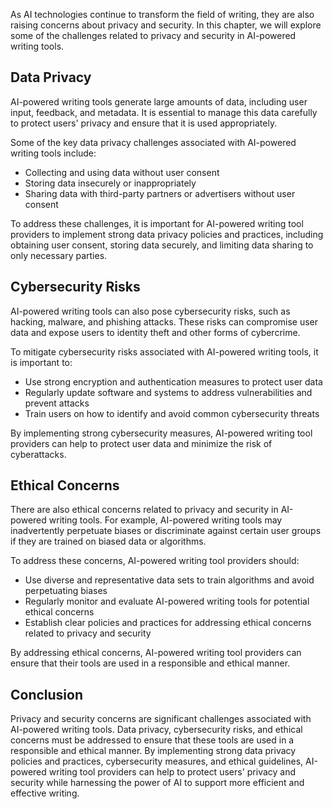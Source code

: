 
As AI technologies continue to transform the field of writing, they are also raising concerns about privacy and security. In this chapter, we will explore some of the challenges related to privacy and security in AI-powered writing tools.

Data Privacy
------------

AI-powered writing tools generate large amounts of data, including user input, feedback, and metadata. It is essential to manage this data carefully to protect users' privacy and ensure that it is used appropriately.

Some of the key data privacy challenges associated with AI-powered writing tools include:

* Collecting and using data without user consent
* Storing data insecurely or inappropriately
* Sharing data with third-party partners or advertisers without user consent

To address these challenges, it is important for AI-powered writing tool providers to implement strong data privacy policies and practices, including obtaining user consent, storing data securely, and limiting data sharing to only necessary parties.

Cybersecurity Risks
-------------------

AI-powered writing tools can also pose cybersecurity risks, such as hacking, malware, and phishing attacks. These risks can compromise user data and expose users to identity theft and other forms of cybercrime.

To mitigate cybersecurity risks associated with AI-powered writing tools, it is important to:

* Use strong encryption and authentication measures to protect user data
* Regularly update software and systems to address vulnerabilities and prevent attacks
* Train users on how to identify and avoid common cybersecurity threats

By implementing strong cybersecurity measures, AI-powered writing tool providers can help to protect user data and minimize the risk of cyberattacks.

Ethical Concerns
----------------

There are also ethical concerns related to privacy and security in AI-powered writing tools. For example, AI-powered writing tools may inadvertently perpetuate biases or discriminate against certain user groups if they are trained on biased data or algorithms.

To address these concerns, AI-powered writing tool providers should:

* Use diverse and representative data sets to train algorithms and avoid perpetuating biases
* Regularly monitor and evaluate AI-powered writing tools for potential ethical concerns
* Establish clear policies and practices for addressing ethical concerns related to privacy and security

By addressing ethical concerns, AI-powered writing tool providers can ensure that their tools are used in a responsible and ethical manner.

Conclusion
----------

Privacy and security concerns are significant challenges associated with AI-powered writing tools. Data privacy, cybersecurity risks, and ethical concerns must be addressed to ensure that these tools are used in a responsible and ethical manner. By implementing strong data privacy policies and practices, cybersecurity measures, and ethical guidelines, AI-powered writing tool providers can help to protect users' privacy and security while harnessing the power of AI to support more efficient and effective writing.
